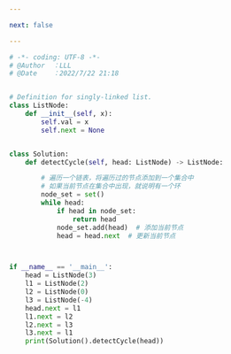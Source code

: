 ```yaml
---

next: false

---
```




<BlogInfo id="1216" title="141.环形链表 II" author="白日梦想猿" pv=0 read_times=0 pre_cost_time="0分40秒" category="leetcode" tag_list="['leetcode']" create_time="2022.07.22 21:18:09" update_time="2022.07.22 22:41:22" />

```python
# -*- coding: UTF-8 -*-                            
# @Author  ：LLL                         
# @Date    ：2022/7/22 21:18  


# Definition for singly-linked list.
class ListNode:
    def __init__(self, x):
        self.val = x
        self.next = None


class Solution:
    def detectCycle(self, head: ListNode) -> ListNode:

        # 遍历一个链表，将遍历过的节点添加到一个集合中
        # 如果当前节点在集合中出现，就说明有一个环
        node_set = set()
        while head:
            if head in node_set:
                return head
            node_set.add(head)  # 添加当前节点
            head = head.next  # 更新当前节点



if __name__ == '__main__':
    head = ListNode(3)
    l1 = ListNode(2)
    l2 = ListNode(0)
    l3 = ListNode(-4)
    head.next = l1
    l1.next = l2
    l2.next = l3
    l3.next = l1
    print(Solution().detectCycle(head))

```



<ActionBox />
